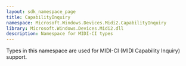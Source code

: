 ```yaml
---
layout: sdk_namespace_page
title: CapabilityInquiry
namespace: Microsoft.Windows.Devices.Midi2.CapabilityInquiry
library: Microsoft.Windows.Devices.Midi2.dll
description: Namespace for MIDI-CI types
---
```


Types in this namespace are used for MIDI-CI (MIDI Capability Inquiry) support. 